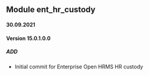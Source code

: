 ## Module ent_hr_custody

#### 30.09.2021
#### Version 15.0.1.0.0
##### ADD
- Initial commit for Enterprise Open HRMS HR custody
